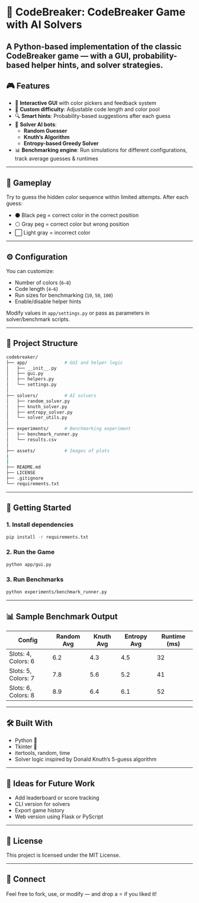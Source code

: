 # 🎰 CodeBreaker: CodeBreaker Game with AI Solvers

A Python-based implementation of the classic **CodeBreaker** game — with a GUI, probability-based helper hints, and solver strategies.
---

## 🎮 Features

- 🎨 **Interactive GUI** with color pickers and feedback system
- 🎯 **Custom difficulty**: Adjustable code length and color pool
- 🔍 **Smart hints**: Probability-based suggestions after each guess
- 🤖 **Solver AI bots**:
  - **Random Guesser**
  - **Knuth’s Algorithm**
  - **Entropy-based Greedy Solver**
- 📊 **Benchmarking engine**: Run simulations for different configurations, track average guesses & runtimes

---

## 🧩 Gameplay

Try to guess the hidden color sequence within limited attempts. After each guess:
- ⚫ Black peg = correct color in the correct position
- ⚪ Gray peg = correct color but wrong position
- ⬜ Light gray = incorrect color

---

## ⚙️ Configuration

You can customize:
- Number of colors (`6–8`)
- Code length (`4–6`)
- Run sizes for benchmarking (`10`, `50`, `100`)
- Enable/disable helper hints

Modify values in `app/settings.py` or pass as parameters in solver/benchmark scripts.

---

## 📁 Project Structure

```bash
codebreaker/
├── app/              # GUI and helper logic
│   ├── __init__.py
│   ├── gui.py
│   ├── helpers.py
│   └── settings.py
│
├── solvers/          # AI solvers
│   ├── random_solver.py
│   ├── knuth_solver.py
│   ├── entropy_solver.py
│   └── solver_utils.py
│
├── experiments/      # Benchmarking experiment
│   ├── benchmark_runner.py
│   └── results.csv
│
├── assets/           # Images of plots
|
|
├── README.md
├── LICENSE
├── .gitignore
└── requirements.txt
````

---

## 🚀 Getting Started

### 1. Install dependencies

```bash
pip install -r requirements.txt
```

### 2. Run the Game

```bash
python app/gui.py
```

### 3. Run Benchmarks

```bash
python experiments/benchmark_runner.py
```

---

## 📊 Sample Benchmark Output

| Config              | Random Avg | Knuth Avg | Entropy Avg | Runtime (ms) |
| ------------------- | ---------- | --------- | ----------- | ------------ |
| Slots: 4, Colors: 6 | 6.2        | 4.3       | 4.5         | 32           |
| Slots: 5, Colors: 7 | 7.8        | 5.6       | 5.2         | 41           |
| Slots: 6, Colors: 8 | 8.9        | 6.4       | 6.1         | 52           |

---

## 🛠️ Built With

* Python 🐍
* Tkinter 🎨
* itertools, random, time
* Solver logic inspired by Donald Knuth’s 5-guess algorithm

---

## 📌 Ideas for Future Work

* Add leaderboard or score tracking
* CLI version for solvers
* Export game history
* Web version using Flask or PyScript

---

## 📄 License

This project is licensed under the MIT License.

---

## 🤝 Connect

Feel free to fork, use, or modify — and drop a ⭐ if you liked it!
